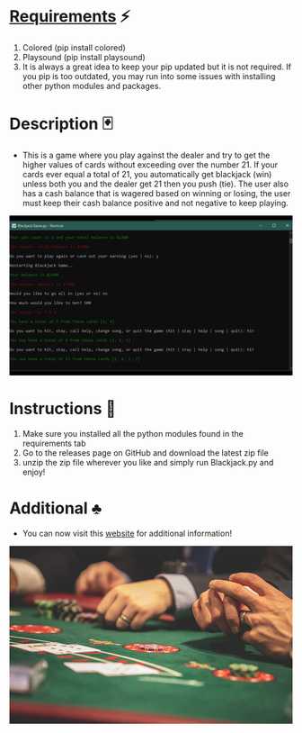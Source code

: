 # [Requirements](https://github.com/JordanLeich/Python-Blackjack-21-Game/blob/master/requirements.txt) :zap:
1. Colored (pip install colored)
1. Playsound (pip install playsound)
2. It is always a great idea to keep your pip updated but it is not required. If you pip is too outdated, you may run into some issues with installing other python modules and packages.

# Description :black_joker:
- This is a game where you play against the dealer and try to get the higher values of cards without exceeding over the number 21. If your cards ever equal a total of 21, you automatically get blackjack (win) unless both you and the dealer get 21 then you push (tie). The user also has a cash balance that is wagered based on winning or losing, the user must keep their cash balance positive and not negative to keep playing. 

![BlackJack](demos/demo.gif "BlackJack 21")

# Instructions 🎲
1. Make sure you installed all the python modules found in the requirements tab
2. Go to the releases page on GitHub and download the latest zip file
3. unzip the zip file wherever you like and simply run Blackjack.py and enjoy!

# Additional :clubs:
- You can now visit this [website](http://jordanleich.github.io/Python-Blackjack-21-Game/) for additional information!

![BlackJack](images/blackjack.jpg "BlackJack 21")
